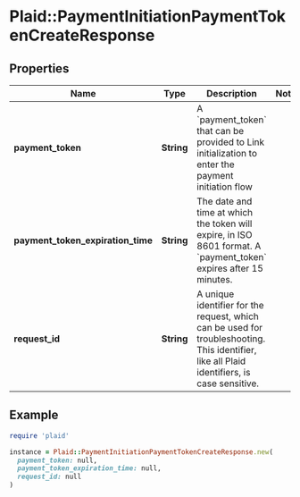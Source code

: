 # Plaid::PaymentInitiationPaymentTokenCreateResponse

## Properties

| Name | Type | Description | Notes |
| ---- | ---- | ----------- | ----- |
| **payment_token** | **String** | A &#x60;payment_token&#x60; that can be provided to Link initialization to enter the payment initiation flow |  |
| **payment_token_expiration_time** | **String** | The date and time at which the token will expire, in ISO 8601 format. A &#x60;payment_token&#x60; expires after 15 minutes. |  |
| **request_id** | **String** | A unique identifier for the request, which can be used for troubleshooting. This identifier, like all Plaid identifiers, is case sensitive. |  |

## Example

```ruby
require 'plaid'

instance = Plaid::PaymentInitiationPaymentTokenCreateResponse.new(
  payment_token: null,
  payment_token_expiration_time: null,
  request_id: null
)
```

